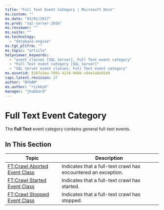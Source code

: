 ```yaml
---
title: "Full Text Event Category | Microsoft Docs"
ms.custom: ""
ms.date: "03/01/2017"
ms.prod: "sql-server-2016"
ms.reviewer: ""
ms.suite: ""
ms.technology: 
  - "database-engine"
ms.tgt_pltfrm: ""
ms.topic: "article"
helpviewer_keywords: 
  - "event classes [SQL Server], Full Text event category"
  - "Full Text event category [SQL Server]"
  - "SQL Server event classes, Full Text event category"
ms.assetid: 8107a3ea-f891-4134-946b-c64e3a8e92e8
caps.latest.revision: 27
author: "BYHAM"
ms.author: "rickbyh"
manager: "jhubbard"
---
```

# Full Text Event Category
  The **Full Text** event category contains general full-text events.  
  
## In This Section  
  
|Topic|Description|  
|-----------|-----------------|  
|[FT:Crawl Aborted Event Class](../../relational-databases/event-classes/ft-crawl-aborted-event-class.md)|Indicates that a full-text crawl has encountered an exception.|  
|[FT:Crawl Started Event Class](../../relational-databases/event-classes/ft-crawl-started-event-class.md)|Indicates that a full-text crawl has started.|  
|[FT:Crawl Stopped Event Class](../../relational-databases/event-classes/ft-crawl-stopped-event-class.md)|Indicates that a full-text crawl has stopped.|  
  
  